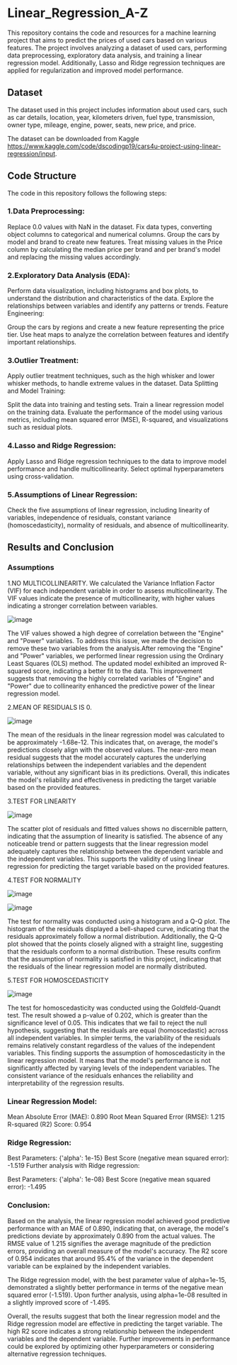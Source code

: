 # Linear_Regression_A-Z

This repository contains the code and resources for a machine learning project that aims to predict the prices of used cars based on various features. The project involves analyzing a dataset of used cars, performing data preprocessing, exploratory data analysis, and training a linear regression model. Additionally, Lasso and Ridge regression techniques are applied for regularization and improved model performance.

## Dataset

The dataset used in this project includes information about used cars, such as car details, location, year, kilometers driven, fuel type, transmission, owner type, mileage, engine, power, seats, new price, and price.

The dataset can be downloaded from Kaggle https://www.kaggle.com/code/dscodingp19/cars4u-project-using-linear-regression/input.

## Code Structure

The code in this repository follows the following steps:

### 1.Data Preprocessing:

Replace 0.0 values with NaN in the dataset.
Fix data types, converting object columns to categorical and numerical columns.
Group the cars by model and brand to create new features.
Treat missing values in the Price column by calculating the median price per brand and per brand's model and replacing the missing values accordingly.

### 2.Exploratory Data Analysis (EDA):

Perform data visualization, including histograms and box plots, to understand the distribution and characteristics of the data.
Explore the relationships between variables and identify any patterns or trends.
Feature Engineering:

Group the cars by regions and create a new feature representing the price tier.
Use heat maps to analyze the correlation between features and identify important relationships.

### 3.Outlier Treatment:

Apply outlier treatment techniques, such as the high whisker and lower whisker methods, to handle extreme values in the dataset.
Data Splitting and Model Training:

Split the data into training and testing sets.
Train a linear regression model on the training data.
Evaluate the performance of the model using various metrics, including mean squared error (MSE), R-squared, and visualizations such as residual plots.

### 4.Lasso and Ridge Regression:

Apply Lasso and Ridge regression techniques to the data to improve model performance and handle multicollinearity.
Select optimal hyperparameters using cross-validation.

### 5.Assumptions of Linear Regression:

Check the five assumptions of linear regression, including linearity of variables, independence of residuals, constant variance (homoscedasticity), normality of residuals, and absence of multicollinearity.


## Results and Conclusion

### Assumptions

1.NO MULTICOLLINEARITY.
We calculated the Variance Inflation Factor (VIF) for each independent variable in order to assess multicollinearity. The VIF values indicate the presence of multicollinearity, with higher values indicating a stronger correlation between variables.

![image](https://github.com/Shyam123-bot/Linear_Regression_A-Z/assets/61462986/c8c73af0-765e-469e-b71e-76eaa63facf8)

The VIF values showed a high degree of correlation between the "Engine" and "Power" variables. To address this issue, we made the decision to remove these two variables from the analysis.After removing the "Engine" and "Power" variables, we performed linear regression using the Ordinary Least Squares (OLS) method. The updated model exhibited an improved R-squared score, indicating a better fit to the data. This improvement suggests that removing the highly correlated variables of "Engine" and "Power" due to collinearity enhanced the predictive power of the linear regression model.

2.MEAN OF RESIDUALS IS 0.

![image](https://github.com/Shyam123-bot/Linear_Regression_A-Z/assets/61462986/1ab76cf0-7cf5-4a27-b01d-81b455ebd97d)

The mean of the residuals in the linear regression model was calculated to be approximately -1.68e-12. This indicates that, on average, the model's predictions closely align with the observed values. The near-zero mean residual suggests that the model accurately captures the underlying relationships between the independent variables and the dependent variable, without any significant bias in its predictions. Overall, this indicates the model's reliability and effectiveness in predicting the target variable based on the provided features.

3.TEST FOR LINEARITY

![image](https://github.com/Shyam123-bot/Linear_Regression_A-Z/assets/61462986/2907d01d-b18a-41d3-9976-6327676bf9a1)

The scatter plot of residuals and fitted values shows no discernible pattern, indicating that the assumption of linearity is satisfied. The absence of any noticeable trend or pattern suggests that the linear regression model adequately captures the relationship between the dependent variable and the independent variables. This supports the validity of using linear regression for predicting the target variable based on the provided features.

4.TEST FOR NORMALITY

![image](https://github.com/Shyam123-bot/Linear_Regression_A-Z/assets/61462986/9ce54184-1a1a-4e1f-b691-b94703d5c0fe)

![image](https://github.com/Shyam123-bot/Linear_Regression_A-Z/assets/61462986/a2e1272b-a4cf-4340-a547-548a2b1154e3)

The test for normality was conducted using a histogram and a Q-Q plot. The histogram of the residuals displayed a bell-shaped curve, indicating that the residuals approximately follow a normal distribution. Additionally, the Q-Q plot showed that the points closely aligned with a straight line, suggesting that the residuals conform to a normal distribution. These results confirm that the assumption of normality is satisfied in this project, indicating that the residuals of the linear regression model are normally distributed.

5.TEST FOR HOMOSCEDASTICITY

![image](https://github.com/Shyam123-bot/Linear_Regression_A-Z/assets/61462986/4c2d26cd-1def-4810-8a2d-5cca691a9fee)

The test for homoscedasticity was conducted using the Goldfeld-Quandt test. The result showed a p-value of 0.202, which is greater than the significance level of 0.05. This indicates that we fail to reject the null hypothesis, suggesting that the residuals are equal (homoscedastic) across all independent variables. In simpler terms, the variability of the residuals remains relatively constant regardless of the values of the independent variables.
This finding supports the assumption of homoscedasticity in the linear regression model. It means that the model's performance is not significantly affected by varying levels of the independent variables. The consistent variance of the residuals enhances the reliability and interpretability of the regression results.


### Linear Regression Model:

Mean Absolute Error (MAE): 0.890
Root Mean Squared Error (RMSE): 1.215
R-squared (R2) Score: 0.954

### Ridge Regression:

Best Parameters: {'alpha': 1e-15}
Best Score (negative mean squared error): -1.519
Further analysis with Ridge regression:

Best Parameters: {'alpha': 1e-08}
Best Score (negative mean squared error): -1.495

### Conclusion:

Based on the analysis, the linear regression model achieved good predictive performance with an MAE of 0.890, indicating that, on average, the model's predictions deviate by approximately 0.890 from the actual values. The RMSE value of 1.215 signifies the average magnitude of the prediction errors, providing an overall measure of the model's accuracy. The R2 score of 0.954 indicates that around 95.4% of the variance in the dependent variable can be explained by the independent variables.

The Ridge regression model, with the best parameter value of alpha=1e-15, demonstrated a slightly better performance in terms of the negative mean squared error (-1.519). Upon further analysis, using alpha=1e-08 resulted in a slightly improved score of -1.495.

Overall, the results suggest that both the linear regression model and the Ridge regression model are effective in predicting the target variable. The high R2 score indicates a strong relationship between the independent variables and the dependent variable. Further improvements in performance could be explored by optimizing other hyperparameters or considering alternative regression techniques.

